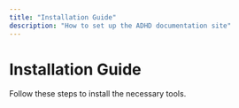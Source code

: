 ```yaml
---
title: "Installation Guide"
description: "How to set up the ADHD documentation site"
---
```


# Installation Guide

Follow these steps to install the necessary tools.